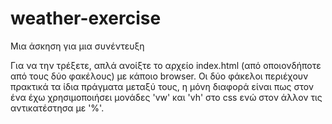 # weather-exercise

Μια άσκηση για μια συνέντευξη

Για να την τρέξετε, απλά ανοίξτε το αρχείο index.html (από οποιονδήποτε από τους δύο φακέλους) με κάποιο browser. Οι δύο φάκελοι περιέχουν πρακτικά τα ίδια πράγματα μεταξύ τους, η μόνη διαφορά είναι πως στον ένα έχω χρησιμοποιήσει μονάδες 'vw' και 'vh' στο css ενώ στον άλλον τις αντικατέστησα με '%'.
